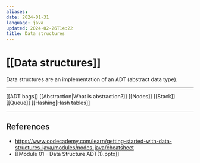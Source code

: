 ```yaml
---
aliases: 
date: 2024-01-31
language: java
updated: 2024-02-26T14:22
title: Data structures
---
```

# [[Data structures]]
Data structures are an implementation of an ADT (abstract data type).
___

[[ADT bags]]
[[Abstraction|What is abstraction?]]
[[Nodes]]
[[Stack]]
[[Queue]]
[[Hashing|Hash tables]]

___
## References
- https://www.codecademy.com/learn/getting-started-with-data-structures-java/modules/nodes-java/cheatsheet
- [[Module 01 - Data Structure ADT(1).pptx]]